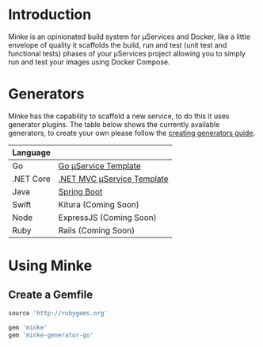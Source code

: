 # Introduction

Minke is an opinionated build system for μServices and Docker, like a little envelope of quality it scaffolds the build, run and test (unit test and functional tests) phases of your μServices project allowing you to simply run and test your images using Docker Compose.

# Generators
Minke has the capability to scaffold a new service, to do this it uses generator plugins.  The table below shows the currently available generators, to create your own please follow the [creating generators guide](#).

| Language  |                                                                                           |
| --------- | ----------------------------------------------------------------------------------------- |
| Go        | [Go μService Template](https://github.com/nicholasjackson/minke-generator-go)             |
| .NET Core | [.NET MVC μService Template](https://github.com/nicholasjackson/minke-generator-netmvc)   |
| Java      | [Spring Boot](https://github.com/notonthehighstreet/minke-generator-spring)               |
| Swift     | Kitura (Coming Soon)                                                                      |
| Node      | ExpressJS (Coming Soon)                                                                   |
| Ruby      | Rails (Coming Soon)                                                                       |

# Using Minke

## Create a Gemfile  


~~~ruby
source 'http://rubygems.org'

gem 'minke'
gem 'minke-generator-go'
~~~  
